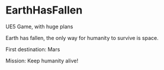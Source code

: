 # EarthHasFallen

UE5 Game, with huge plans


Earth has fallen, the only way for humanity to survive is space. 

First destination: Mars

Mission: Keep humanity alive!
